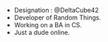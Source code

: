 - Designation : @DeltaCube42
- Developer of Random Things.
- Working on a BA in CS.
- Just a dude online.
<!---
DeltaCube42/DeltaCube42 is a ✨ special ✨ repository because its `README.md` (this file) appears on your GitHub profile.
You can click the Preview link to take a look at your changes.
--->

